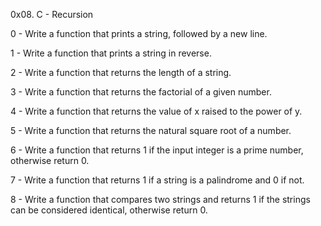 0x08. C - Recursion

0 - Write a function that prints a string, followed by a new line.

1 - Write a function that prints a string in reverse.

2 - Write a function that returns the length of a string.

3 - Write a function that returns the factorial of a given number.

4 - Write a function that returns the value of x raised to the power of y.

5 - Write a function that returns the natural square root of a number.

6 - Write a function that returns 1 if the input integer is a prime number, otherwise return 0.

7 - Write a function that returns 1 if a string is a palindrome and 0 if not.

8 - Write a function that compares two strings and returns 1 if the strings can be considered identical, otherwise return 0.

